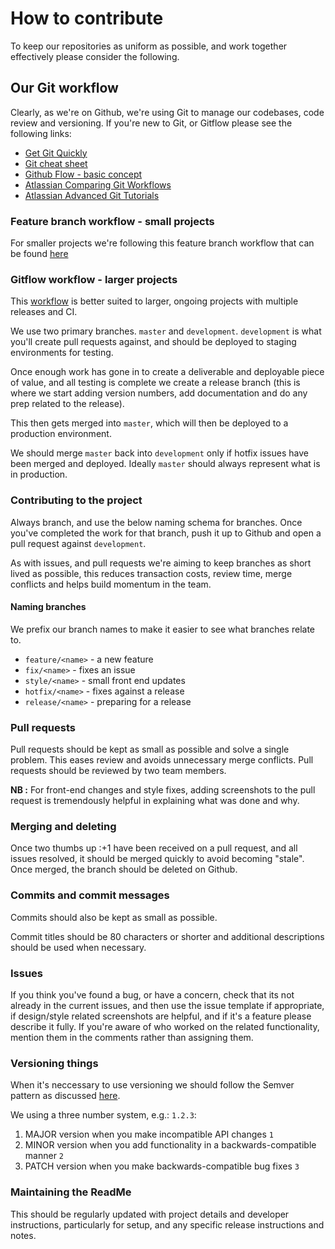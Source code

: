 # How to contribute
To keep our repositories as uniform as possible, and work together effectively please consider the following.

## Our Git workflow

Clearly, as we're on Github, we're using Git to manage our codebases, code review and versioning.  If you're new to Git, or Gitflow please see the following links:

* [Get Git Quickly](https://learnxinyminutes.com/docs/git/)
* [Git cheat sheet](https://training.github.com/kit/downloads/github-git-cheat-sheet.pdf)
* [Github Flow - basic concept](https://guides.github.com/introduction/flow/)
* [Atlassian Comparing Git Workflows](https://www.atlassian.com/git/tutorials/comparing-workflows/)
* [Atlassian Advanced Git Tutorials](https://www.atlassian.com/git/tutorials/advanced-overview/)

### Feature branch workflow - small projects

For smaller projects we're following this feature branch workflow that can be found [here](https://www.atlassian.com/git/tutorials/comparing-workflows/feature-branch-workflow)

### Gitflow workflow - larger projects

This [workflow](https://www.atlassian.com/git/tutorials/comparing-workflows/gitflow-workflow) is better suited to larger, ongoing projects with multiple releases and CI.

We use two primary branches. `master` and `development`. `development` is what you'll create pull requests against, and should be deployed to staging environments for testing.

Once enough work has gone in to create a deliverable and deployable piece of value, and all testing is complete we create a release branch (this is where we start adding version numbers, add documentation and do any prep related to the release).

This then gets merged into `master`, which will then be deployed to a production environment.

We should merge `master` back into `development` only if hotfix issues have been merged and deployed. Ideally `master` should always represent what is in production.

### Contributing to the project
Always branch, and use the below naming schema for branches. Once you've completed the work for that branch, push it up to Github and open a pull request against `development`.

As with issues, and pull requests we're aiming to keep branches as short lived as possible, this reduces transaction costs, review time, merge conflicts and helps build momentum in the team.

#### Naming branches
We prefix our branch names to make it easier to see what branches relate to.

* `feature/<name>`  - a new feature
* `fix/<name>` - fixes an issue
* `style/<name>` - small front end updates
* `hotfix/<name>` - fixes against a release
* `release/<name>` - preparing for a release

### Pull requests
Pull requests should be kept as small as possible and solve a single problem. This eases review and avoids unnecessary merge conflicts. Pull requests should be reviewed by two team members.

**NB :** For front-end changes and style fixes, adding screenshots to the pull request is tremendously helpful in explaining what was done and why.

### Merging and deleting
Once two thumbs up :+1 have been received on a pull request, and all issues resolved, it should be merged quickly to avoid becoming "stale". Once merged, the branch should be deleted on Github.

### Commits and commit messages
Commits should also be kept as small as possible.

Commit titles should be 80 characters or shorter and additional descriptions should be used when necessary.

### Issues
If you think you've found a bug, or have a concern, check that its not already in the current issues, and then use the issue template if appropriate, if design/style related screenshots are helpful, and if it's a feature please describe it fully. If you're aware of who worked on the related functionality, mention them in the comments rather than assigning them.

### Versioning things
When it's neccessary to use versioning we should follow the Semver pattern as discussed [here](http://semver.org/).

We using a three number system, e.g.: `1.2.3`:

1. MAJOR version when you make incompatible API changes `1`
2. MINOR version when you add functionality in a backwards-compatible manner `2`
3. PATCH version when you make backwards-compatible bug fixes `3`

### Maintaining the ReadMe
This should be regularly updated with project details and developer instructions, particularly for setup, and any specific release instructions and notes.
